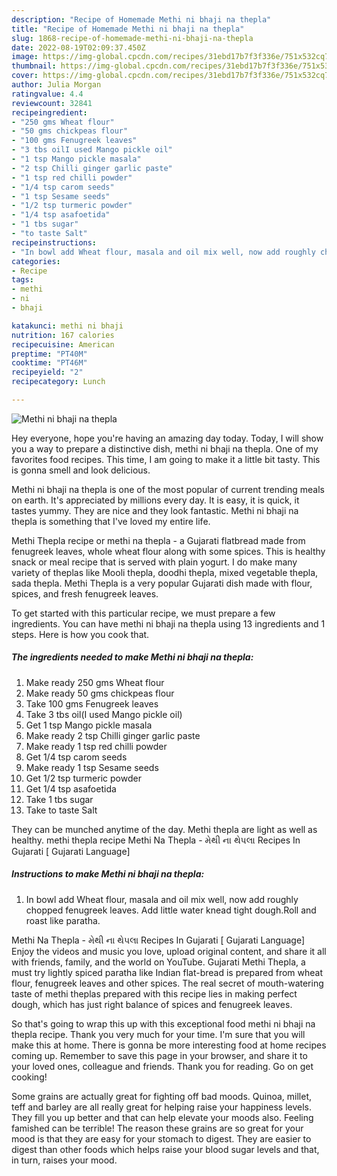 ```yaml
---
description: "Recipe of Homemade Methi ni bhaji na thepla"
title: "Recipe of Homemade Methi ni bhaji na thepla"
slug: 1868-recipe-of-homemade-methi-ni-bhaji-na-thepla
date: 2022-08-19T02:09:37.450Z
image: https://img-global.cpcdn.com/recipes/31ebd17b7f3f336e/751x532cq70/methi-ni-bhaji-na-thepla-recipe-main-photo.jpg
thumbnail: https://img-global.cpcdn.com/recipes/31ebd17b7f3f336e/751x532cq70/methi-ni-bhaji-na-thepla-recipe-main-photo.jpg
cover: https://img-global.cpcdn.com/recipes/31ebd17b7f3f336e/751x532cq70/methi-ni-bhaji-na-thepla-recipe-main-photo.jpg
author: Julia Morgan
ratingvalue: 4.4
reviewcount: 32841
recipeingredient:
- "250 gms Wheat flour"
- "50 gms chickpeas flour"
- "100 gms Fenugreek leaves"
- "3 tbs oilI used Mango pickle oil"
- "1 tsp Mango pickle masala"
- "2 tsp Chilli ginger garlic paste"
- "1 tsp red chilli powder"
- "1/4 tsp carom seeds"
- "1 tsp Sesame seeds"
- "1/2 tsp turmeric powder"
- "1/4 tsp asafoetida"
- "1 tbs sugar"
- "to taste Salt"
recipeinstructions:
- "In bowl add Wheat flour, masala and oil mix well, now add roughly chopped fenugreek leaves. Add little water knead tight dough.Roll and roast like paratha."
categories:
- Recipe
tags:
- methi
- ni
- bhaji

katakunci: methi ni bhaji 
nutrition: 167 calories
recipecuisine: American
preptime: "PT40M"
cooktime: "PT46M"
recipeyield: "2"
recipecategory: Lunch

---
```



![Methi ni bhaji na thepla](https://img-global.cpcdn.com/recipes/31ebd17b7f3f336e/751x532cq70/methi-ni-bhaji-na-thepla-recipe-main-photo.jpg)

Hey everyone, hope you're having an amazing day today. Today, I will show you a way to prepare a distinctive dish, methi ni bhaji na thepla. One of my favorites food recipes. This time, I am going to make it a little bit tasty. This is gonna smell and look delicious.

Methi ni bhaji na thepla is one of the most popular of current trending meals on earth. It's appreciated by millions every day. It is easy, it is quick, it tastes yummy. They are nice and they look fantastic. Methi ni bhaji na thepla is something that I've loved my entire life.

Methi Thepla recipe or methi na thepla - a Gujarati flatbread made from fenugreek leaves, whole wheat flour along with some spices. This is healthy snack or meal recipe that is served with plain yogurt. I do make many variety of theplas like Mooli thepla, doodhi thepla, mixed vegetable thepla, sada thepla. Methi Thepla is a very popular Gujarati dish made with flour, spices, and fresh fenugreek leaves.


To get started with this particular recipe, we must prepare a few ingredients. You can have methi ni bhaji na thepla using 13 ingredients and 1 steps. Here is how you cook that.

<!--inarticleads1-->

##### The ingredients needed to make Methi ni bhaji na thepla:

1. Make ready 250 gms Wheat flour
1. Make ready 50 gms chickpeas flour
1. Take 100 gms Fenugreek leaves
1. Take 3 tbs oil(I used Mango pickle oil)
1. Get 1 tsp Mango pickle masala
1. Make ready 2 tsp Chilli ginger garlic paste
1. Make ready 1 tsp red chilli powder
1. Get 1/4 tsp carom seeds
1. Make ready 1 tsp Sesame seeds
1. Get 1/2 tsp turmeric powder
1. Get 1/4 tsp asafoetida
1. Take 1 tbs sugar
1. Take to taste Salt


They can be munched anytime of the day. Methi thepla are light as well as healthy. methi thepla recipe Methi Na Thepla - મેથી ના થેપલા Recipes In Gujarati [ Gujarati Language] 

<!--inarticleads2-->

##### Instructions to make Methi ni bhaji na thepla:

1. In bowl add Wheat flour, masala and oil mix well, now add roughly chopped fenugreek leaves. Add little water knead tight dough.Roll and roast like paratha.


Methi Na Thepla - મેથી ના થેપલા Recipes In Gujarati [ Gujarati Language] Enjoy the videos and music you love, upload original content, and share it all with friends, family, and the world on YouTube. Gujarati Methi Thepla, a must try lightly spiced paratha like Indian flat-bread is prepared from wheat flour, fenugreek leaves and other spices. The real secret of mouth-watering taste of methi theplas prepared with this recipe lies in making perfect dough, which has just right balance of spices and fenugreek leaves. 

So that's going to wrap this up with this exceptional food methi ni bhaji na thepla recipe. Thank you very much for your time. I'm sure that you will make this at home. There is gonna be more interesting food at home recipes coming up. Remember to save this page in your browser, and share it to your loved ones, colleague and friends. Thank you for reading. Go on get cooking!

Some grains are actually great for fighting off bad moods. Quinoa, millet, teff and barley are all really great for helping raise your happiness levels. They fill you up better and that can help elevate your moods also. Feeling famished can be terrible! The reason these grains are so great for your mood is that they are easy for your stomach to digest. They are easier to digest than other foods which helps raise your blood sugar levels and that, in turn, raises your mood.
